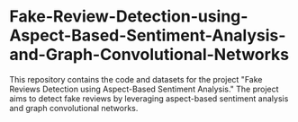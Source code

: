 # Fake-Review-Detection-using-Aspect-Based-Sentiment-Analysis-and-Graph-Convolutional-Networks
This repository contains the code and datasets for the project "Fake Reviews Detection using Aspect-Based Sentiment Analysis." The project aims to detect fake reviews by leveraging aspect-based sentiment analysis and graph convolutional networks.
